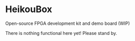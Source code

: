 # HeikouBox
Open-source FPGA development kit and demo board (WIP)

There is nothing functional here yet! Please stand by.
